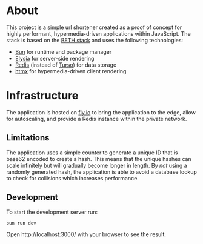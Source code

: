 # About

This project is a simple url shortener created as a proof of concept for highly performant, hypermedia-driven applications within JavaScript. The stack is based on the [BETH stack](https://github.com/ethanniser/the-beth-stack) and uses the following technologies:

- [Bun](https://bun.sh/) for runtime and package manager
- [Elysia](https://elysiajs.com/) for server-side rendering
- [Redis](https://redis.io/) (instead of [Turso](https://turso.tech/)) for data storage
- [htmx](https://htmx.org/) for hypermedia-driven client rendering

# Infrastructure

The application is hosted on [fly.io](https://fly.io) to bring the application to the edge, allow for autoscaling, and provide a Redis instance within the private network.

## Limitations

The application uses a simple counter to generate a unique ID that is base62 encoded to create a hash. This means that
the unique hashes can scale infinitely but will gradually become longer in length. By _not_ using a randomly generated hash,
the application is able to avoid a database lookup to check for collisions which increases performance.

## Development

To start the development server run:

```bash
bun run dev
```

Open http://localhost:3000/ with your browser to see the result.
